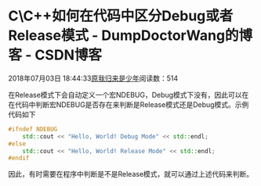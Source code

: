 # C\C++如何在代码中区分Debug或者Release模式 - DumpDoctorWang的博客 - CSDN博客





2018年07月03日 18:44:33[原我归来是少年](https://me.csdn.net/DumpDoctorWang)阅读数：514








在Release模式下会自动定义一个宏NDEBUG，Debug模式下没有，因此可以在在代码中判断宏NDEBUG是否存在来判断是Release模式还是Debug模式。示例代码如下

```cpp
#ifndef NDEBUG
    std::cout << "Hello, World! Debug Mode" << std::endl;
#else
    std::cout << "Hello, World! Release Mode" << std::endl;
#endif
```

因此，有时需要在程序中判断是不是Release模式，就可以通过上述代码来判断。





